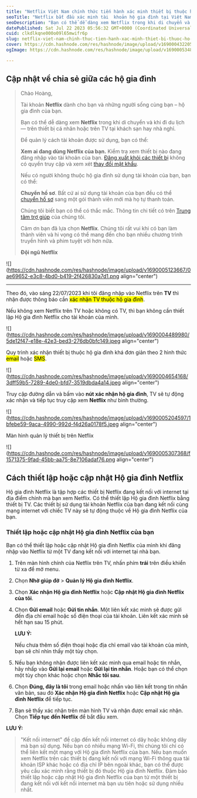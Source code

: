 ```yaml
---
title: "Netflix Việt Nam chính thức tiến hành xác minh thiết bị thuộc hộ gia đình"
seoTitle: "Netflix bắt đầu xác minh tài  khoản hộ gia đình tại Việt Nam"
seoDescription: "Bạn có thể dễ dàng xem Netflix trong khi di chuyển và khi đi du lịch — trên thiết bị cá nhân hoặc trên TV tại khách sạn hay nhà nghỉ."
datePublished: Sat Jul 22 2023 05:56:32 GMT+0000 (Coordinated Universal Time)
cuid: clkdlkqne000o09l65mwifr6p
slug: netflix-viet-nam-chinh-thuc-tien-hanh-xac-minh-thiet-bi-thuoc-ho-gia-dinh
cover: https://cdn.hashnode.com/res/hashnode/image/upload/v1690004322056/40430f34-d241-4a85-af9d-ef839d8c9639.png
ogImage: https://cdn.hashnode.com/res/hashnode/image/upload/v1690005348814/51e252b9-084c-479b-aa51-41073786d4af.png

---
```


## **Cập nhật về chia sẻ giữa các hộ gia đình**

> Chào Hoàng,
> 
> Tài khoản **Netflix** dành cho bạn và những người sống cùng bạn – hộ gia đình của bạn.
> 
> Bạn có thể dễ dàng xem **Netflix** trong khi di chuyển và khi đi du lịch — trên thiết bị cá nhân hoặc trên TV tại khách sạn hay nhà nghỉ.
> 
> Để quản lý cách tài khoản được sử dụng, bạn có thể:
> 
> **Xem ai đang dùng Netflix của bạn.** Kiểm tra xem thiết bị nào đang đăng nhập vào tài khoản của bạn. [Đăng xuất khỏi các thiết bị](https://www.netflix.com/ManageAccountAccess) không có quyền truy cập và xem xét [thay đổi mật khẩu](https://www.netflix.com/password).
> 
> Nếu có người không thuộc hộ gia đình sử dụng tài khoản của bạn, bạn có thể:
> 
> **Chuyển hồ sơ**. Bất cứ ai sử dụng tài khoản của bạn đều có thể [chuyển hồ sơ](https://www.netflix.com/account/profile/transfercontext) sang một gói thành viên mới mà họ tự thanh toán.
> 
> Chúng tôi biết bạn có thể có thắc mắc. Thông tin chi tiết có trên [Trung tâm trợ giúp](https://help.netflix.com/support/128339) của chúng tôi.
> 
> Cảm ơn bạn đã lựa chọn **Netflix**. Chúng tôi rất vui khi có bạn làm thành viên và hi vọng có thể mang đến cho bạn nhiều chương trình truyền hình và phim tuyệt vời hơn nữa.
> 
> **Đội ngũ Netflix**

![](https://cdn.hashnode.com/res/hashnode/image/upload/v1690005123667/0ae69652-e3c8-4bd0-b419-2f426830a7d1.png align="center")

---

Theo đó, vào sáng 22/07/2023 khi tôi đăng nhập vào Netflix trên **TV** thì nhận được thông báo cần <mark>xác nhận TV thuộc hộ gia đình</mark>.

Nếu không xem Netflix trên TV hoặc không có TV, thì bạn không cần thiết lập Hộ gia đình Netflix cho tài khoản của mình. 

![](https://cdn.hashnode.com/res/hashnode/image/upload/v1690004489980/5de12f47-e18e-42e3-bed3-276db0bfc149.jpeg align="center")

Quy trình xác nhận thiết bị thuộc hộ gia đình khá đơn giản theo 2 hình thức <mark>email</mark> hoặc <mark>SMS</mark>.

![](https://cdn.hashnode.com/res/hashnode/image/upload/v1690004654168/3dff59b5-7289-4de0-bfd7-3519dbda4a14.jpeg align="center")

Truy cập đường dẫn và bấm vào **nút xác nhận hộ gia đình**, TV sẽ tự động xác nhận và tiếp tục truy cập xem **Netflix** như bình thường.

![](https://cdn.hashnode.com/res/hashnode/image/upload/v1690005204597/1bfebe59-9aca-4990-992d-f4d26a0178f5.jpeg align="center")

Màn hình quản lý thiết bị trên Netflix

![](https://cdn.hashnode.com/res/hashnode/image/upload/v1690005307368/f1571375-9fad-45bb-aa75-8e7106adaf76.png align="center")

## **Cách thiết lập hoặc cập nhật Hộ gia đình Netflix**

Hộ gia đình Netflix là tập hợp các thiết bị Netflix đang kết nối với internet tại địa điểm chính mà bạn xem Netflix. Có thể thiết lập Hộ gia đình Netflix bằng thiết bị TV. Các thiết bị sử dụng tài khoản Netflix của bạn đang kết nối cùng mạng internet với chiếc TV này sẽ tự động thuộc về Hộ gia đình Netflix của bạn.

### **Thiết lập hoặc cập nhật Hộ gia đình Netflix của bạn**

Bạn có thể thiết lập hoặc cập nhật Hộ gia đình Netflix của mình khi đăng nhập vào Netflix từ một TV đang kết nối với internet tại nhà bạn.

1. Trên màn hình chính của Netflix trên TV, nhấn phím **trái** trên điều khiển từ xa để mở menu.
    
2. Chọn **Nhờ giúp đỡ** &gt; **Quản lý Hộ gia đình Netflix**.
    
3. Chọn **Xác nhận Hộ gia đình Netflix** hoặc **Cập nhật Hộ gia đình Netflix của tôi**.
    
4. Chọn **Gửi email** hoặc **Gửi tin nhắn**. Một liên kết xác minh sẽ được gửi đến địa chỉ email hoặc số điện thoại của tài khoản. Liên kết xác minh sẽ hết hạn sau 15 phút.
    
    **LƯU Ý:**
    
    Nếu chưa thêm số điện thoại hoặc địa chỉ email vào tài khoản của mình, bạn sẽ chỉ nhìn thấy một tùy chọn.
    
5. Nếu bạn không nhận được liên kết xác minh qua email hoặc tin nhắn, hãy nhấp vào **Gửi lại email** hoặc **Gửi lại tin nhắn**. Hoặc bạn có thể chọn một tùy chọn khác hoặc chọn **Nhắc tôi sau**.
    
6. Chọn **Đúng, đây là tôi** trong email hoặc nhấn vào liên kết trong tin nhắn văn bản, sau đó **Xác nhận Hộ gia đình Netflix** hoặc **Cập nhật Hộ gia đình Netflix** để tiếp tục.
    
7. Bạn sẽ thấy xác nhận trên màn hình TV và nhận được email xác nhận. Chọn **Tiếp tục đến Netflix** để bắt đầu xem.
    

**LƯU Ý:**

> "Kết nối internet" đề cập đến kết nối internet có dây hoặc không dây mà bạn sử dụng. Nếu bạn có nhiều mạng Wi-Fi, thì chúng tôi chỉ có thể liên kết một mạng với Hộ gia đình Netflix của bạn. Nếu bạn muốn xem Netflix trên các thiết bị đang kết nối với mạng Wi-Fi thông qua tài khoản ISP khác hoặc có địa chỉ IP bên ngoài khác, bạn có thể được yêu cầu xác minh rằng thiết bị đó thuộc Hộ gia đình Netflix. Đảm bảo thiết lập hoặc cập nhật Hộ gia đình Netflix của bạn từ một thiết bị đang kết nối với kết nối internet mà bạn ưu tiên hoặc sử dụng nhiều nhất.